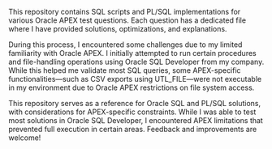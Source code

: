 This repository contains SQL scripts and PL/SQL implementations for various Oracle APEX test questions. Each question has a dedicated file where I have provided solutions, optimizations, and explanations.

During this process, I encountered some challenges due to my limited familiarity with Oracle APEX. I initially attempted to run certain procedures and file-handling operations using Oracle SQL Developer from my company. While this helped me validate most SQL queries, some APEX-specific functionalities—such as CSV exports using UTL_FILE—were not executable in my environment due to Oracle APEX restrictions on file system access.

This repository serves as a reference for Oracle SQL and PL/SQL solutions, with considerations for APEX-specific constraints. While I was able to test most solutions in Oracle SQL Developer, I encountered APEX limitations that prevented full execution in certain areas. Feedback and improvements are welcome!

